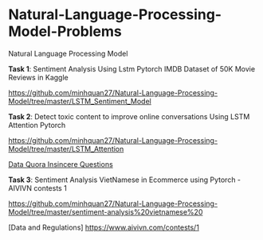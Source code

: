 # Natural-Language-Processing-Model-Problems
Natural Language Processing Model

**Task 1**: Sentiment Analysis Using Lstm Pytorch IMDB Dataset of 50K Movie Reviews in Kaggle


https://github.com/minhquan27/Natural-Language-Processing-Model/tree/master/LSTM_Sentiment_Model

**Task 2**: Detect toxic content to improve online conversations Using LSTM Attention Pytorch


https://github.com/minhquan27/Natural-Language-Processing-Model/tree/master/LSTM_Attention

[Data Quora Insincere Questions](https://www.kaggle.com/c/quora-insincere-questions-classification)


**Task 3**: Sentiment Analysis VietNamese in Ecommerce using Pytorch - AIVIVN contests 1


https://github.com/minhquan27/Natural-Language-Processing-Model/tree/master/sentiment-analysis%20vietnamese%20

[Data and Regulations] https://www.aivivn.com/contests/1 

